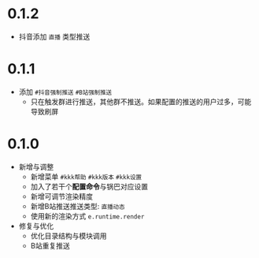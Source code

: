 # 0.1.2
* 抖音添加 `直播` 类型推送

# 0.1.1
* 添加 `#抖音强制推送` `#B站强制推送`
  * 只在触发群进行推送，其他群不推送。如果配置的推送的用户过多，可能导致刷屏

# 0.1.0
* 新增与调整
  * 新增菜单 `#kkk帮助` `#kkk版本` `#kkk设置` 
  * 加入了若干个**配置命令**与锅巴对应设置
  * 新增可调节渲染精度
  * 新增B站推送推送类型: `直播动态`
  * 使用新的渲染方式 `e.runtime.render`
* 修复与优化
  * 优化目录结构与模块调用
  * B站重复推送
